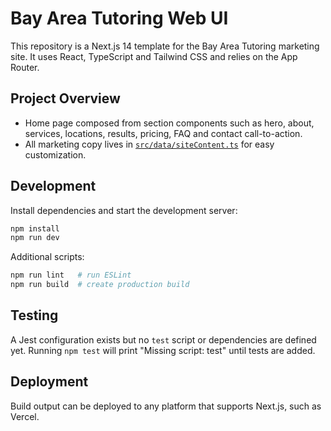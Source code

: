 # Bay Area Tutoring Web UI

This repository is a Next.js 14 template for the Bay Area Tutoring marketing site. It uses React, TypeScript and Tailwind CSS and relies on the App Router.

## Project Overview
- Home page composed from section components such as hero, about, services, locations, results, pricing, FAQ and contact call-to-action.
- All marketing copy lives in [`src/data/siteContent.ts`](src/data/siteContent.ts) for easy customization.

## Development
Install dependencies and start the development server:

```bash
npm install
npm run dev
```

Additional scripts:

```bash
npm run lint   # run ESLint
npm run build  # create production build
```

## Testing
A Jest configuration exists but no `test` script or dependencies are defined yet. Running `npm test` will print "Missing script: test" until tests are added.

## Deployment
Build output can be deployed to any platform that supports Next.js, such as Vercel.
